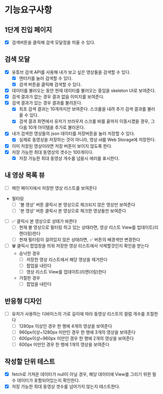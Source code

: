 # 기능요구사항

## 1단계 진입 페이지

- [X] 검색버튼을 클릭해 검색 모달창을 띄울 수 있다.

## 검색 모달

- [X] 유튜브 검색 API를 사용해 내가 보고 싶은 영상들을 검색할 수 있다.
  - [X] 엔터키를 눌러 검색할 수 있다.
  - [X] 검색 버튼을 클릭해 검색할 수 있다.
- [X] 데이터를 불러오는 동안 현재 데이터를 불러오는 중임을 skeleton UI로 보여준다.
- [X] 검색 결과가 없는 경우 결과 없음 이미지를 보여준다.
- [X] 검색 결과가 있는 경우 결과를 불러온다.
  - [X] 최초 검색 결과는 10개까지만 보여준다. 스크롤을 내려 추가 검색 결과를 불러올 수 있다.
  - [X] 검색 결과 화면에서 유저가 브라우저 스크롤 바를 끝까지 이동시켰을 경우, 그 다음 10개 아이템을 추가로 불러온다.
- [X] 내가 검색한 영상들의 json 데이터를 저장버튼을 눌러 저장할 수 있다.
  - [X] 실제로 동영상을 저장하는 것이 아니라, 영상 id를 Web Storage에 저장한다.
- [X] 이미 저장된 영상이라면 저장 버튼이 보이지 않도록 한다.
- [X] 저장 가능한 최대 동영상의 갯수는 100개이다.
  - [X] 저장 가능한 최대 동영상 개수를 넘을시 에러를 표시한다.

## 내 영상 목록 뷰
- [ ] 메인 페이지에서 저장한 영상 리스트를 보여준다
- 필터링
  - [ ] '볼 영상' 버튼 클릭시 본 영상으로 체크되지 않은 영상만 보여준다
  - [ ] '본 영상' 버튼 클릭시 본 영상으로 체크한 영상들만 보여준다
- [ ] ✅ 클릭시 본 영상으로 상태가 바뀐다
  - [ ] 현재 볼 영상으로 필터링 하고 있는 상태라면, 영상 리스트 View를 업데이트(리렌더링)한다
  - [ ] 현재 필터링이 걸려있지 않은 상태라면, ✅ 버튼의 배경색만 변경한다
- [ ] 🗑️ 클릭시 팝업창을 띄워 저장한 영상 리스트에서 삭제할것인지 확인을 받는다
  - 승낙한 경우
    - [ ] 저장한 영상 리스트에서 해당 영상을 제거한다
    - [ ] 팝업을 내린다
    - [ ] 영상 리스트 View를 업데이트(리렌더링)한다
  - 거절한 경우
    - [ ] 팝업을 내린다

## 반응형 디자인
- [ ] 유저가 사용하는 디바이스의 가로 길이에 따라 동영상 리스트의 컬럼 개수를 조절한다
  - [ ] 1280px 이상인 경우 한 행에 4개의 영상을 보여준다
  - [ ] 960px이상~1280px 미만인 경우 한 행에 3개의 영상을 보여준다
  - [ ] 600px이상~960px 미만인 경우 한 행에 2개의 영상을 보여준다
  - [ ] 600px 미만인 경우 한 행에 1개의 영상을 보여준다

## 작성할 단위 테스트

- [X] fetch로 가져온 데이터가 null이 아닐 경우, 해당 데이터에 View를 그리기 위한 필수 데이터가 포함되어있는지 확인한다.
- [X] 저장 가능한 최대 동영상 갯수를 넘어가지 않는지 테스트한다.
